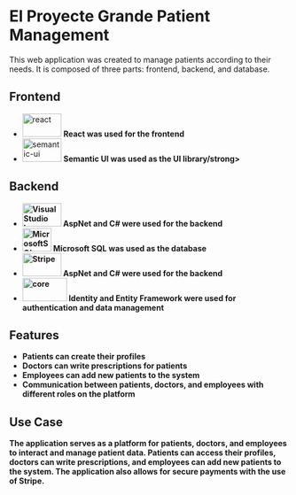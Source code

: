 <h1>El Proyecte Grande Patient Management</h1>
<p>This web application was created to manage patients according to their needs. It is composed of three parts: frontend, backend, and database.</p>
<h2>Frontend</h2>
<ul>
  <li>
    <img src="https://upload.wikimedia.org/wikipedia/commons/a/a7/React-icon.svg" alt="react" height="42" width="70">
   <strong>React was used for the frontend</strong>
  </li>
  <li>
    <img src="https://react.semantic-ui.com/logo.png" alt="semantic-ui" height="42" width="70">
   <strong>Semantic UI was used as the UI library/strong>
  </li>
</ul>
<h2>Backend</h2>
<ul>
  <li>
    <img src="https://www.allotraining.com/wp-content/uploads/2021/08/c-.net_.png" alt="Visual Studio Logo" height="42" width="70">
   <strong>AspNet and C# were used for the backend</strong>
  </li>
  <li>
    <img src="https://upload.wikimedia.org/wikipedia/de/8/8c/Microsoft_SQL_Server_Logo.svg" alt="MicrosoftSQL" height="42" width="52">
   <strong>Microsoft SQL was used as the database</strong>
  </li>
  <li>
    <img src="http://t3.gstatic.com/images?q=tbn:ANd9GcSJHbnfk81kA_5mIj81yhRy3R2LRx3S11OyMjC68QeONsOp5DXx" alt="Stripe" height="42" width="70">
   <strong>AspNet and C# were used for the backend</strong>
  </li>
  <li>
    <img src="https://i0.wp.com/www.ebenmonney.com/wp-content/uploads/2018/03/identityserver4-engityframework.png?w=810&ssl=1" alt="core" height="42" width="80">
   <strong>Identity and Entity Framework were used for authentication and data management</strong>
  </li>
</ul>
<h2>Features</h2>
<ul>
  <li>Patients can create their profiles</li>
  <li>Doctors can write prescriptions for patients</li>
  <li>Employees can add new patients to the system</li>
  <li>Communication between patients, doctors, and employees with different roles on the platform</li>
</ul>
<h2>Use Case</h2>
<p>The application serves as a platform for patients, doctors, and employees to interact and manage patient data. Patients can access their profiles, doctors can write prescriptions, and employees can add new patients to the system. The application also allows for secure payments with the use of Stripe.</p>
